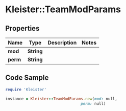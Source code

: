 # Kleister::TeamModParams

## Properties

Name | Type | Description | Notes
------------ | ------------- | ------------- | -------------
**mod** | **String** |  | 
**perm** | **String** |  | 

## Code Sample

```ruby
require 'Kleister'

instance = Kleister::TeamModParams.new(mod: null,
                                 perm: null)
```


